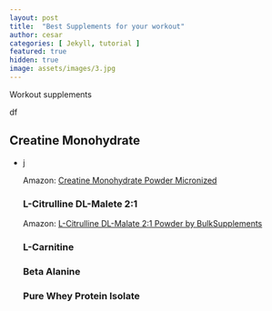 ```yaml
---
layout: post
title:  "Best Supplements for your workout"
author: cesar
categories: [ Jekyll, tutorial ]
featured: true
hidden: true
image: assets/images/3.jpg
---
```


Workout supplements

df

## Creatine Monohydrate 

<ul>
<li> j </li>


Amazon: <a href="https://amzn.to/2HmyLNh">Creatine Monohydrate Powder Micronized</a>

### L-Citrulline DL-Malete 2:1 


Amazon: <a href="https://amzn.to/2IWrBSE">L-Citrulline DL-Malate 2:1 Powder by BulkSupplements</a>


### L-Carnitine 


### Beta Alanine 


### Pure Whey Protein Isolate 
